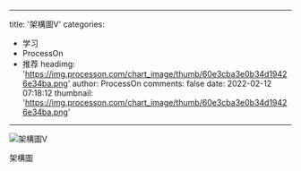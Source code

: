 
---
title: '架構圖Ⅴ'
categories: 
 - 学习
 - ProcessOn
 - 推荐
headimg: 'https://img.processon.com/chart_image/thumb/60e3cba3e0b34d19426e34ba.png'
author: ProcessOn
comments: false
date: 2022-02-12 07:18:12
thumbnail: 'https://img.processon.com/chart_image/thumb/60e3cba3e0b34d19426e34ba.png'
---

<div>   
<img class="thumb" alt="架構圖Ⅴ" src="https://img.processon.com/chart_image/thumb/60e3cba3e0b34d19426e34ba.png" referrerpolicy="no-referrer">
<p>架構圖</p>  
</div>
            